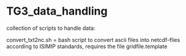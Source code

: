 # TG3_data_handling
collection of scripts to handle data:

convert_txt2nc.sh = bash script to convert ascii files into netcdf-flies according to ISIMIP standards, requires the file gridfile.template


